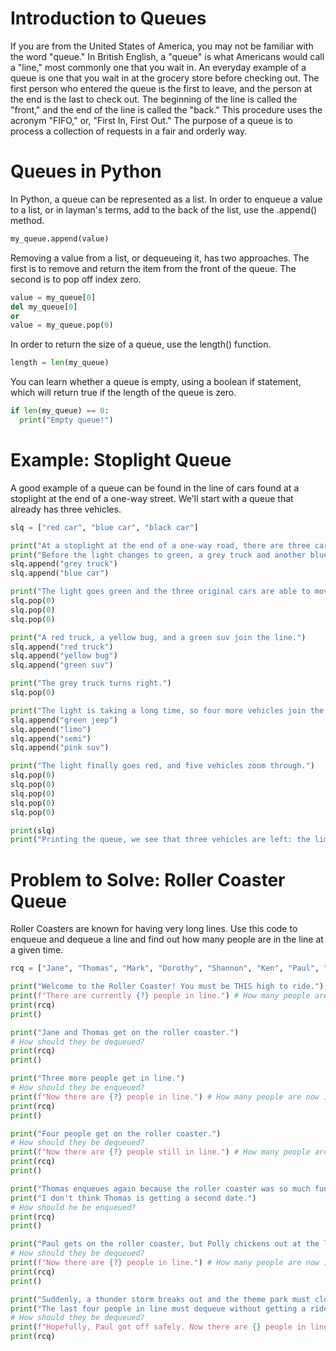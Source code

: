 
# Introduction to Queues

If you are from the United States of America, you may not be familiar with the word "queue." In British English, a "queue" is what Americans would call a "line," most commonly one that you wait in. An everyday example of a queue is one that you wait in at the grocery store before checking out. The first person who entered the queue is the first to leave, and the person at the end is the last to check out. The beginning of the line is called the "front," and the end of the line is called the "back." This procedure uses the acronym "FIFO," or, "First In, First Out." The purpose of a queue is to process a collection of requests in a fair and orderly way.

# Queues in Python

In Python, a queue can be represented as a list. In order to enqueue a value to a list, or in layman's terms, add to the back of the list, use the .append() method. 

``` python
my_queue.append(value)
```

Removing a value from a list, or dequeueing it, has two approaches. The first is to remove and return the item from the front of the queue. The second is to pop off index zero.

``` python
value = my_queue[0]
del my_queue[0]
or
value = my_queue.pop(0)
```

In order to return the size of a queue, use the length() function.

``` python
length = len(my_queue)
```

You can learn whether a queue is empty, using a boolean if statement, which will return true if the length of the queue is zero.

``` python
if len(my_queue) == 0:
  print("Empty queue!")
```

# Example: Stoplight Queue

A good example of a queue can be found in the line of cars found at a stoplight at the end of a one-way street. We'll start with a queue that already has three vehicles.

``` python
slq = ["red car", "blue car", "black car"]

print("At a stoplight at the end of a one-way road, there are three cars.")
print("Before the light changes to green, a grey truck and another blue car roll up to the end of the line.")
slq.append("grey truck")
slq.append("blue car")

print("The light goes green and the three original cars are able to move through the intersection before the light goes red.")
slq.pop(0)
slq.pop(0)
slq.pop(0)

print("A red truck, a yellow bug, and a green suv join the line.")
slq.append("red truck")
slq.append("yellow bug")
slq.append("green suv")

print("The grey truck turns right.")
slq.pop(0)

print("The light is taking a long time, so four more vehicles join the line.")
slq.append("green jeep")
slq.append("limo")
slq.append("semi")
slq.append("pink suv")

print("The light finally goes red, and five vehicles zoom through.")
slq.pop(0)
slq.pop(0)
slq.pop(0)
slq.pop(0)
slq.pop(0)

print(slq)
print("Printing the queue, we see that three vehicles are left: the limo, the semi, and the pink suv.")
```

# Problem to Solve: Roller Coaster Queue

Roller Coasters are known for having very long lines. Use this code to enqueue and dequeue a line and find out how many people are in the line at a given time.

``` python
rcq = ["Jane", "Thomas", "Mark", "Dorothy", "Shannon", "Ken", "Paul", "Polly"]

print("Welcome to the Roller Coaster! You must be THIS high to ride.")
print(f"There are currently {?} people in line.") # How many people are in line?
print(rcq)
print()

print("Jane and Thomas get on the roller coaster.")
# How should they be dequeued?
print(rcq)
print()

print("Three more people get in line.") 
# How should they be enqueued?
print(f"Now there are {?} people in line.") # How many people are now in line?
print(rcq)
print()

print("Four people get on the roller coaster.")
# How should they be dequeued?
print(f"Now there are {?} people still in line.") # How many people are now in line?
print(rcq)
print()

print("Thomas enqueues again because the roller coaster was so much fun, but Jane doesn't want to because she vomited after getting off.")
print("I don't think Thomas is getting a second date.")
# How should he be enqueued?
print(rcq)
print()

print("Paul gets on the roller coaster, but Polly chickens out at the last minute.")
# How should they be dequeued?
print(f"Now there are {?} people in line.") # How many people are now in line?
print(rcq)
print()

print("Suddenly, a thunder storm breaks out and the theme park must close unexpectedly.")
print("The last four people in line must dequeue without getting a ride on the roller coaster.")
# How should they be dequeued?
print(f"Hopefully, Paul got off safely. Now there are {} people in line.") # How many people are now in line?
print(rcq)
```
